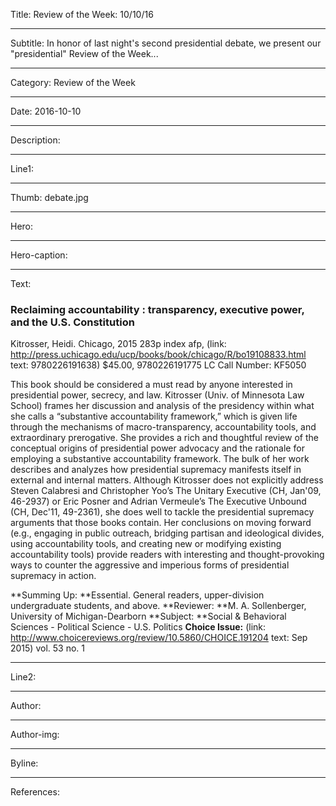 Title: Review of the Week: 10/10/16

----

Subtitle: In honor of last night's second presidential debate, we present our "presidential" Review of the Week...

----

Category: Review of the Week

----

Date: 2016-10-10

----

Description: 

----

Line1: 

----

Thumb: debate.jpg

----

Hero: 

----

Hero-caption: 

----

Text: 

### Reclaiming accountability : transparency, executive power, and the U.S. Constitution
Kitrosser, Heidi. Chicago, 2015
283p index afp,	(link: http://press.uchicago.edu/ucp/books/book/chicago/R/bo19108833.html text: 9780226191638) $45.00, 9780226191775
LC Call Number: KF5050

This book should be considered a must read by anyone interested in presidential power, secrecy, and law.  Kitrosser (Univ. of Minnesota Law School) frames her discussion and analysis of the presidency within what she calls a “substantive accountability framework,” which is given life through the mechanisms of macro-transparency, accountability tools, and extraordinary prerogative.  She provides a rich and thoughtful review of the conceptual origins of presidential power advocacy and the rationale for employing a substantive accountability framework.  The bulk of her work describes and analyzes how presidential supremacy manifests itself in external and internal matters.  Although Kitrosser does not explicitly address Steven Calabresi and Christopher Yoo’s The Unitary Executive (CH, Jan'09, 46-2937) or Eric Posner and Adrian Vermeule’s The Executive Unbound (CH, Dec'11, 49-2361), she does well to tackle the presidential supremacy arguments that those books contain.  Her conclusions on moving forward (e.g., engaging in public outreach, bridging partisan and ideological divides, using accountability tools, and creating new or modifying existing accountability tools) provide readers with interesting and thought-provoking ways to counter the aggressive and imperious forms of presidential supremacy in action.

**Summing Up: **Essential. General readers, upper-division undergraduate students, and above.
**Reviewer: **M. A. Sollenberger, University of Michigan-Dearborn
**Subject: **Social & Behavioral Sciences - Political Science - U.S. Politics
**Choice Issue:** (link: http://www.choicereviews.org/review/10.5860/CHOICE.191204 text: Sep 2015) vol. 53 no. 1

----

Line2: 

----

Author: 

----

Author-img: 

----

Byline: 

----

References: 